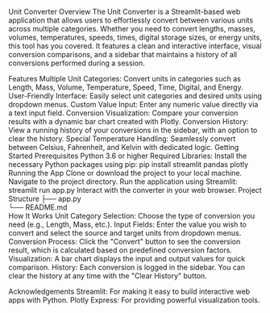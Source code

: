  Unit Converter
Overview
The Unit Converter is a Streamlit-based web application that allows users to effortlessly convert between various units across multiple categories. Whether you need to convert lengths, masses, volumes, temperatures, speeds, times, digital storage sizes, or energy units, this tool has you covered. It features a clean and interactive interface, visual conversion comparisons, and a sidebar that maintains a history of all conversions performed during a session.

Features
Multiple Unit Categories: Convert units in categories such as Length, Mass, Volume, Temperature, Speed, Time, Digital, and Energy.
User-Friendly Interface: Easily select unit categories and desired units using dropdown menus.
Custom Value Input: Enter any numeric value directly via a text input field.
Conversion Visualization: Compare your conversion results with a dynamic bar chart created with Plotly.
Conversion History: View a running history of your conversions in the sidebar, with an option to clear the history.
Special Temperature Handling: Seamlessly convert between Celsius, Fahrenheit, and Kelvin with dedicated logic.
Getting Started
Prerequisites
Python 3.6 or higher
Required Libraries:
Install the necessary Python packages using pip:
pip install streamlit pandas plotly
Running the App
Clone or download the project to your local machine.
Navigate to the project directory.
Run the application using Streamlit:
streamlit run app.py
Interact with the converter in your web browser.
Project Structure
├── app.py         
└── README.md      
How It Works
Unit Category Selection: Choose the type of conversion you need (e.g., Length, Mass, etc.).
Input Fields: Enter the value you wish to convert and select the source and target units from dropdown menus.
Conversion Process: Click the "Convert" button to see the conversion result, which is calculated based on predefined conversion factors.
Visualization: A bar chart displays the input and output values for quick comparison.
History: Each conversion is logged in the sidebar. You can clear the history at any time with the "Clear History" button.

Acknowledgements
Streamlit: For making it easy to build interactive web apps with Python.
Plotly Express: For providing powerful visualization tools.
